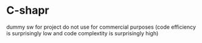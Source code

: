 # C-shapr
dummy sw for project
do not use for commercial purposes (code efficiency is surprisingly low and code complextity is surprisingly high)
